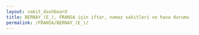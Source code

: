 ```yaml
---
layout: vakit_dashboard
title: BERNAY_(E_), FRANSA için iftar, namaz vakitleri ve hava durumu - ilçe/eyalet seç
permalink: /FRANSA/BERNAY_(E_)/
---
```


<script type="text/javascript">
  var GLOBAL_COUNTRY = 'FRANSA';
  var GLOBAL_CITY = 'BERNAY_(E_)';
  var GLOBAL_STATE = '';
  var lat = 72;
  var lon = 21;
</script>
